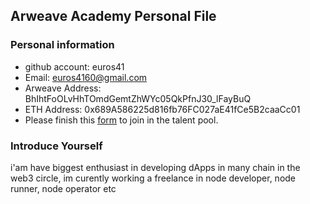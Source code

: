## Arweave Academy Personal File

### Personal information

- github account: euros41
- Email: euros4160@gmail.com
- Arweave Address: BhIhtFoOLvHhTOmdGemtZhWYc05QkPfnJ30_lFayBuQ
- ETH Address: 0x689A586225d816fb76FC027aE41fCe5B2caaCc01
- Please finish this [form](https://docs.google.com/forms/d/e/1FAIpQLSfWA5fIIcBgmRppm3jNz5vmf9Mai_QMVil-2pO4r7YKn_Zhtw/viewform?usp=sf_link) to join in the talent pool.

### Introduce Yourself
 i'am have biggest enthusiast in developing dApps in many chain in the web3 circle, im curently working a freelance in node developer, node runner, node operator etc
